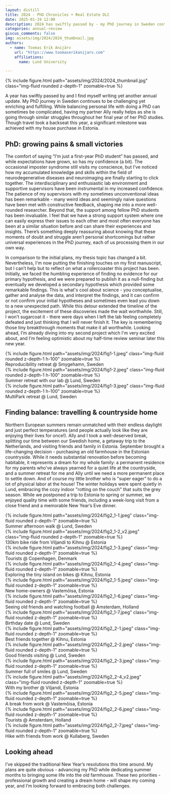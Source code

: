 ```yaml
---
layout: distill
title: 2024 - PhD Chronicles + Real Estate DLC
date: 2025-01-19 12:00
description: 2024 has swiftly passed by - my PhD journey in Sweden continues to be challenging yet enriching and fulfilling and a significant milestone was achieved with my house purchase in Estonia.
categories: annual-review
giscus_comments: false
img: assets/img/2024/2024_thumbnail.jpg
authors:
  - name: Toomas Erik Anijärv
    url: "https://www.toomaserikanijarv.com"
    affiliations:
      name: Lund University

---
```

<div class="l-body-outset">
    {% include figure.html path="assets/img/2024/2024_thumbnail.jpg" class="img-fluid rounded z-depth-1" zoomable=true %}
</div>

A year has swiftly passed by and I find myself writing yet another annual update. My PhD journey in Sweden continues to be challenging yet enriching and fulfilling. While balancing personal life with doing a PhD can sometimes be complicated, having my partner Ally really helps as she is going through similar struggles throughout her final year of her PhD studies. Though travel took a backseat this year, a significant milestone was achieved with my house purchase in Estonia.

## PhD: growing pains & small victories

The comfort of saying “I’m just a first-year PhD student” has passed, and while expectations have grown, so has my confidence (a bit). The occasional imposter syndrome still visits my conscience, but I’ve noticed how my accumulated knowledge and skills within the field of neurodegenerative diseases and neuroimaging are finally starting to click together. The interdisciplinary and enthusiastic lab environment and supportive supervisors have been instrumental in my increased confidence. The patience of my supervisors with my sometimes unconventional ideas has been remarkable - many weird ideas and seemingly naive questions have been met with constructive feedback, shaping me into a more well-rounded researcher. Beyond that, the support among fellow PhD students has been invaluable. I feel that we have a strong support system where one can easily express their issues to each other and most often everyone has been at a similar situation before and can share their experiences and insights. There’s something deeply reassuring about knowing that these moments of doubt and struggle aren’t personal shortcomings but rather universal experiences in the PhD journey, each of us processing them in our own way.

In comparison to the initial plans, my thesis topic has changed a bit. Nevertheless, I'm now putting the finishing touches on my first manuscript, but I can’t help but to reflect on what a rollercoaster this project has been. Initially, we faced the humbling experience of finding no evidence for our primary hypothesis, and we were prepared to publish it as a null-finding but eventually we developed a secondary hypothesis which provided some remarkable findings. This is what's cool about science - you conceptualise, gather and analyse the data, and interpret the findings, and it can confirm or not confirm your initial hypotheses and sometimes even lead you down to a new unexpected path. While this detour extended the timeline of the project, the excitement of these discoveries made the wait worthwhile. Still, I won’t sugarcoat it - there were days when I left the lab feeling completely defeated and just thinking that I will never finish it. The key is remembering those tiny breakthrough moments that make it all worthwhile. Looking ahead, I’m already diving into my second project which I'm very excited about, and I’m feeling optimistic about my half-time review seminar later this new year.

<div class="l-body">
    <div class="row mt-3 d-flex align-items-stretch">
        <div class="col-sm-3 mt-3 mt-md-0">
            {% include figure.html path="assets/img/2024/fig1-1.jpeg" class="img-fluid rounded z-depth-1 h-100" zoomable=true %}
            <div class="caption">
                Reproducibility retreat @ Smygehamn, Sweden
            </div>
        </div>
        <div class="col-sm-6 mt-3 mt-md-0">
            {% include figure.html path="assets/img/2024/fig1-2.jpeg" class="img-fluid rounded z-depth-1 h-100" zoomable=true %}
            <div class="caption">
                Summer retreat with our lab @ Lund, Sweden
            </div>
        </div>
        <div class="col-sm-3 mt-3 mt-md-0">
            {% include figure.html path="assets/img/2024/fig1-3.jpeg" class="img-fluid rounded z-depth-1 h-100" zoomable=true %}
            <div class="caption">
                MultiPark retreat @ Lund, Sweden
            </div>
        </div>
    </div>
</div>


## Finding balance: travelling & countryside home

Northern European summers remain unmatched with their endless daylight and just perfect temperatures (and people actually look like they are enjoying their lives for once!). Ally and I took a well-deserved break, splitting our time between our Swedish home, a getaway trip to the Netherlands, and visiting friends and family in Estonia.
September brought a life-changing decision - purchasing an old farmhouse in the Estonian countryside. While it needs substantial renovation before becoming habitable, it represents a dream for my whole family: a permanent residence for my parents who’ve always yearned for a quiet life at the countryside, and a summer retreat for me and Ally until we need a more permanent place to settle down. And of course my little brother who is "super eager" to do a lot of physical labor at the house!
The winter holidays were spent quietly in Lund, embracing the cozy indoor "rotting on the couch" that suits the grey season. While we postponed a trip to Estonia to spring or summer, we enjoyed quality time with some friends, including a week-long visit from a close friend and a memorable New Year’s Eve dinner.

<div class="l-screen">
    <div class="row mt-3">
        <div class="col-sm">
            {% include figure.html path="assets/img/2024/fig2_1-1.jpeg" class="img-fluid rounded z-depth-1" zoomable=true %}
            <div class="caption">
                Summer afternoon walk @ Lund, Sweden
            </div>
        </div>
        <div class="col-sm">
            {% include figure.html path="assets/img/2024/fig2_1-2_v2.jpeg" class="img-fluid rounded z-depth-1" zoomable=true %}
            <div class="caption">
                130km bike ride from Viljandi to Kihnu @ Estonia
            </div>
        </div>
        <div class="col-sm">
            {% include figure.html path="assets/img/2024/fig2_1-3.jpeg" class="img-fluid rounded z-depth-1" zoomable=true %}
            <div class="caption">
                Tourists @ Copenhagen, Denmark
            </div>
        </div>
        <div class="col-sm">
            {% include figure.html path="assets/img/2024/fig2_1-4.jpeg" class="img-fluid rounded z-depth-1" zoomable=true %}
            <div class="caption">
                Exploring the tiny island on bikes @ Kihnu, Estonia
            </div>
        </div>
        <div class="col-sm">
            {% include figure.html path="assets/img/2024/fig2_1-5.jpeg" class="img-fluid rounded z-depth-1" zoomable=true %}
            <div class="caption">
                New home-owners @ Vastemõisa, Estonia
            </div>
        </div>
        <div class="col-sm">
            {% include figure.html path="assets/img/2024/fig2_1-6.jpeg" class="img-fluid rounded z-depth-1" zoomable=true %}
            <div class="caption">
                Seeing old friends and watching football @ Amsterdam, Holland
            </div>
        </div>
        <div class="col-sm">
            {% include figure.html path="assets/img/2024/fig2_1-7.jpeg" class="img-fluid rounded z-depth-1" zoomable=true %}
            <div class="caption">
                Birthday date @ Lund, Sweden
            </div>
        </div>
    </div>
    <div class="row mt-3">
        <div class="col-sm">
            {% include figure.html path="assets/img/2024/fig2_2-1.jpeg" class="img-fluid rounded z-depth-1" zoomable=true %}
            <div class="caption">
                Best friends together @ Kihnu, Estonia
            </div>
        </div>
        <div class="col-sm">
            {% include figure.html path="assets/img/2024/fig2_2-2.jpeg" class="img-fluid rounded z-depth-1" zoomable=true %}
            <div class="caption">
                Good friends visiting @ Lund, Sweden
            </div>
        </div>
        <div class="col-sm">
            {% include figure.html path="assets/img/2024/fig2_2-3.jpeg" class="img-fluid rounded z-depth-1" zoomable=true %}
            <div class="caption">
                Summer full of smiles @ Lund, Sweden
            </div>
        </div>
        <div class="col-sm">
            {% include figure.html path="assets/img/2024/fig2_2-4_v2.jpeg" class="img-fluid rounded z-depth-1" zoomable=true %}
            <div class="caption">
                With my brother @ Viljandi, Estonia
            </div>
        </div>
        <div class="col-sm">
            {% include figure.html path="assets/img/2024/fig2_2-5.jpeg" class="img-fluid rounded z-depth-1" zoomable=true %}
            <div class="caption">
                A break from work @ Vastemõisa, Estonia
            </div>
        </div>
        <div class="col-sm">
            {% include figure.html path="assets/img/2024/fig2_2-6.jpeg" class="img-fluid rounded z-depth-1" zoomable=true %}
            <div class="caption">
                Tourists @ Amsterdam, Holland
            </div>
        </div>
        <div class="col-sm">
            {% include figure.html path="assets/img/2024/fig2_2-7.jpeg" class="img-fluid rounded z-depth-1" zoomable=true %}
            <div class="caption">
                Hike with friends from work @ Kullaberg, Sweden
            </div>
        </div>
    </div>
</div>

## Looking ahead

I’ve skipped the traditional New Year’s resolutions this time around. My plans are quite obvious - advancing my PhD while dedicating summer months to bringing some life into the old farmhouse. These two priorities - professional growth and creating a dream home - will shape my coming year, and I’m looking forward to embracing both challenges.